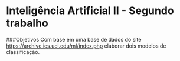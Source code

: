 # Inteligência Artificial II - Segundo trabalho

###Objetivos
Com base em uma base de dados do site https://archive.ics.uci.edu/ml/index.php  elaborar dois modelos de classificação.